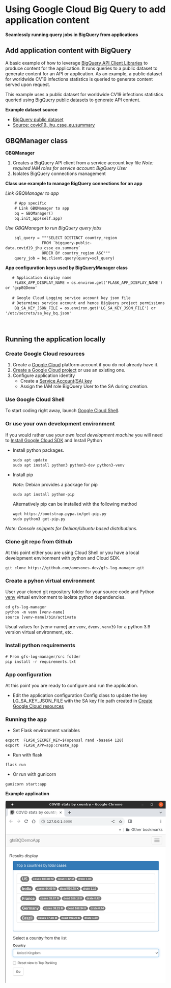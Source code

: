 # Using Google Cloud Big Query to add application content
#### Seamlessly running query jobs in BigQuery from applications   

## Add application content with BigQuery
A basic example of how to leverage [BigQuery API Client Libraries](https://cloud.google.com/bigquery/docs/reference/libraries) to produce content for the application.
It runs queries to a public dataset to generate content for an API or application.
As an example, a public dataset for worldwide CV19 infections statistics is queried to generate content served  upon request.

This example uses a public dataset for worldwide CV19 infections statistics  queried using 
[BigQuery public datasets](https://cloud.google.com/bigquery/public-data) to generate API content.  

**Example dataset source**
* [BigQuery public dataset](https://console.cloud.google.com/marketplace/product/johnshopkins/covid19_jhu_global_case)
* [Source: covid19_jhu_csse_eu.summary](https://ccp.jhu.edu/kap-covid)  


## GBQManager class

**GBQManager**
1. Creates a  BigQuery API client from a service account key file
  *Note: required IAM roles for service account: BigQuery User*
2. Isolates BigQuery connections management

**Class use example to manage BigQuery connections for an app**  

*Link GBQManager to app*
```console
    # App specific
    # Link GBQManager to app
    bq = GBQManager()
    bq.init_app(self.app)
```


*Use GBQManager to run BigQuery query jobs*    
```console    
    sql_query = """SELECT DISTINCT country_region  
                FROM `bigquery-public-data.covid19_jhu_csse_eu.summary`  
                ORDER BY country_region ASC""" 
    query_job = bq.client.query(query=sql_query)
```


**App configuration keys used by BigQueryManager class**
```console
   # Application display name
    FLASK_APP_DISPLAY_NAME = os.environ.get('FLASK_APP_DISPLAY_NAME') or 'gcpBQDemo'
    
   # Google Cloud Logging service account key json file
   # Determines service account and hence BigQuery project permissions
    BQ_SA_KEY_JSON_FILE = os.environ.get('LG_SA_KEY_JSON_FILE') or '/etc/secrets/sa_key_bq.json'



 ```

## Running the application locally  

### Create Google Cloud resources
1. Create a [Google Cloud](https://console.cloud.google.com/home/dashboard)  platform account if you do not already have it.
2. [Create a Google Cloud project](https://developers.google.com/workspace/guides/create-project) or use an existing one.
3. Configure application identity
   * Create a [Service Account(SA) key](https://cloud.google.com/iam/docs/keys-create-delete)
   * Assign the IAM role BigQuery User to the SA during creation.
 


### Use Google Cloud Shell
To start coding right away, launch [Google Cloud Shell](https://console.cloud.google.com/home/).  

### Or use your own development environment
If you would rather use *your own local development machine* you will need to  [Install Google Cloud SDK](https://cloud.google.com/sdk/docs/quickstart) and Install Python

* Install python packages.

    ```console
    sudo apt update
    sudo apt install python3 python3-dev python3-venv
    ```
    
* Install pip 

    *Note*: Debian provides a package for pip

    ```console
    sudo apt install python-pip
    ```
    Alternatively pip can be installed with the following method
    ```console
    wget https://bootstrap.pypa.io/get-pip.py
    sudo python3 get-pip.py
    ```
*Note: Console snippets for Debian/Ubuntu based distributions.*
### Clone git repo from Github
At this point either you are using Cloud Shell or you have a local development environment with python and Cloud SDK.
  ```console
  git clone https://github.com/amesones-dev/gfs-log-manager.git
   ```

### Create a pyhon virtual environment

User your cloned git repository folder for your source code and Python [venv](https://docs.python.org/3/library/venv.html)
virtual environment to isolate python dependencies. 

```console
cd gfs-log-manager
python -m venv [venv-name]
source [venv-name]/bin/activate
```
Usual values for [venv-name] are `venv`, `dvenv`, `venv39` for a python 3.9 version virtual environment, etc.

### Install python requirements
```console
# From gfs-log-manager/src folder
pip install -r requirements.txt
```


### App configuration
At this point you are ready to configure and run the application.
  * Edit the application configuration Config class to update the key LG_SA_KEY_JSON_FILE with the SA key file path 
  created in  [Create Google Cloud resources](#create-google-cloud-resources)

### Running the app
  * Set Flask environment variables
   ```console
   export  FLASK_SECRET_KEY=$(openssl rand -base64 128)
   export  FLASK_APP=app:create_app
   ```

  * Run with flask
   ```console
   flask run   
   ```

  * Or run with gunicorn
   ```console
   gunicorn start:app   
   ```


**Example application**  

![Example application](/docs/res/img/gfsBQDemoApp.png)




